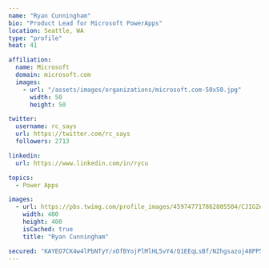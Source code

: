 ```yaml
---
name: "Ryan Cunningham"
bio: "Product Lead for Microsoft PowerApps"
location: Seattle, WA
type: "profile"
heat: 41

affiliation:
  name: Microsoft
  domain: microsoft.com
  images:
    - url: "/assets/images/organizations/microsoft.com-50x50.jpg"
      width: 50
      height: 50

twitter:
  username: rc_says
  url: https://twitter.com/rc_says
  followers: 2713

linkedin:
  url: https://www.linkedin.com/in/rycu

topics:
  - Power Apps

images:
  - url: https://pbs.twimg.com/profile_images/459747717862805504/CJIGZejd_400x400.png
    width: 400
    height: 400
    isCached: true
    title: "Ryan Cunningham"

secured: "KAYEO7CK4w4lPbNTyY/xOfBYojPlMlHL5vY4/Q1EEqLsBf/NZhgsazoj48PP51S17hyXLiBP+vD7FQyu2/u/KQfxYMAd6UeuyYRVqXpWp+59HfdbdRBYi95ZCTf/STLMUuKAi4J7EsKv0SGrnwCRmClR2ejA4YojZdL4ZYRbrEPdD47gQfd2cwQLL3eaQTKcLOEgT73iIEAGTCbj3IUTU3TZmC7P/2MNRQDSTL1FcFG99Vsh+/qyRVJnxFZ3HRMfJUMFsANXmylxrialtDDWhrpCn2QvnmbN2EkVHIHcfTcYnkDUJjY2z5RqfKuCTxxKzLVTsMShMIXxgpqyOMzB23/vdMAe8JA0ZIkLy4wCrXeVe5ybNY9uBJe7bduOFyGQ2B5Q5Lad9pNFnYGWeG6qKpx65IIJ13WxgHAcOBjjsuY=;6ygoWkIIDqeeSJPACu5sSw=="
---
```


